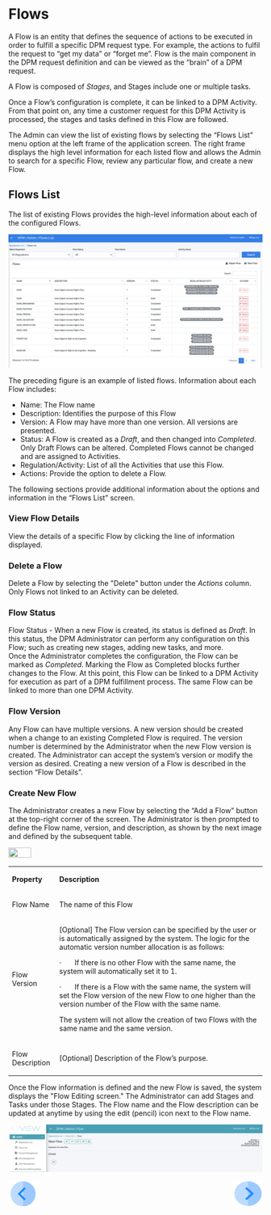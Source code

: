 # Flows

A Flow is an entity that defines the sequence of actions to be executed in order to fulfill a specific DPM request type. For example, the actions to fulfil the request to “get my data” or “forget me”. 
Flow is the main component in the DPM request definition and can be viewed as the “brain” of a DPM request. 

A Flow is composed of <i>Stages</i>, and Stages include one or multiple tasks. 

Once a Flow’s configuration is complete, it can be linked to a DPM Activity. From that point on, any time a customer request for this DPM Activity is processed, the stages and tasks defined in this Flow are followed.  

The Admin can view the list of existing flows by selecting the “Flows List” menu option at the left frame of the application screen. 
The right frame displays the high level information for each listed flow and allows the Admin to search for a specific Flow, review any particular flow, and create a new Flow.

## Flows List

The list of existing Flows provides the high-level information about each of the configured Flows. 

 ![image](/articles/DPM/images/Figure_4_Flows_List_screen.png)

The preceding figure is an example of listed flows. Information about each Flow includes:  

- Name: The Flow name
- Description: Identifies the purpose of this Flow
- Version: A Flow may have more than one version. All versions are presented.
- Status: A Flow is created as a <i>Draft</i>, and then changed into <i>Completed</i>. Only Draft Flows can be altered. Completed Flows cannot be changed and are  assigned to Activities.
- Regulation/Activity: List of all the Activities that use this Flow.
- Actions: Provide the option to delete a Flow. 

The following sections provide additional information about the options and information in the “Flows List” screen. 

### View Flow Details

View the details of a specific Flow by clicking the line of information displayed.

### Delete a Flow

Delete a Flow by selecting the "Delete" button under the <i>Actions</i> column. Only Flows not linked to an Activity can be deleted.

### Flow Status

Flow Status - When a new Flow is created, its status is defined as <i>Draft</i>. In this status, the DPM Administrator can perform any configuration on this Flow; such as creating new stages, adding new tasks, and more.  
Once the Administrator completes the configuration, the Flow can be marked as <i>Completed</i>. Marking the Flow as Completed blocks further changes to the Flow. At this point, this Flow can be linked to a DPM Activity for execution as part of a DPM fulfillment process. The same Flow can be linked to more than one DPM Activity. 

### Flow Version

Any Flow can have multiple versions. A new version should be created when a change to an existing Completed Flow is required. The version number is determined by the Administrator when the new Flow version is created. The Administrator can accept the system’s version or modify the version as desired.  Creating a new version of a Flow is described in the section “Flow Details”.

### Create New Flow

The Administrator creates a new Flow by selecting the “Add a Flow” button at the top-right corner of the screen. 
The Administrator is then prompted to define the Flow name, version, and description, as shown by the next image and defined by the subsequent table.

<img src="../images/Figure_5_New_Flow png" width="30%" height="30%">

<table>
<tbody>
<tr>
<td width="85">
<p><strong>Property</strong></p>
</td>
<td width="785">
<p><strong>Description</strong></p>
</td>
</tr>
<tr>
<td width="85">
<p>Flow Name</p>
</td>
<td width="785">
<p>The name of this Flow</p>
</td>
</tr>
<tr>
<td width="85">
<p>Flow Version</p>
</td>
<td width="785">
<p>[Optional] The Flow version can be specified by the user or is automatically assigned by the system. The logic for the automatic version number allocation is as follows:</p>
<p>&middot;&nbsp;&nbsp;&nbsp;&nbsp;&nbsp;&nbsp; If there is no other Flow with the same name, the system will automatically set it to 1.</p>
<p>&middot;&nbsp;&nbsp;&nbsp;&nbsp;&nbsp;&nbsp; If there is a Flow with the same name, the system will set the Flow version of the new Flow to one higher than the version number of the Flow with the same name.</p>
<p>The system will not allow the creation of two Flows with the same name and the same version.</p>
</td>
</tr>
<tr>
<td width="85">
<p>Flow Description</p>
</td>
<td width="785">
<p>[Optional] Description of the Flow&rsquo;s purpose.</p>
</td>
</tr>
</tbody>
</table>

Once the Flow information is defined and the new Flow is saved, the system displays the "Flow Editing screen." The Administrator can add Stages and Tasks under those Stages. 
The Flow name and the Flow description can be updated at anytime by using the edit (pencil) icon next to the Flow name.

 ![image](/articles/DPM/images/Figure_6_Configuration_of_a_New_Flow_Initial_screen.png)



[![Previous](/articles/DPM/images/Previous.png)](/articles/DPM/02_Admin_Module/02_DPM_Configuration.md)[<img align="right" width="60" height="54" src="/articles/DPM/images/Next.png">](/articles/DPM/02_Admin_Module/03_1_Flow_Level_Actions.md)

